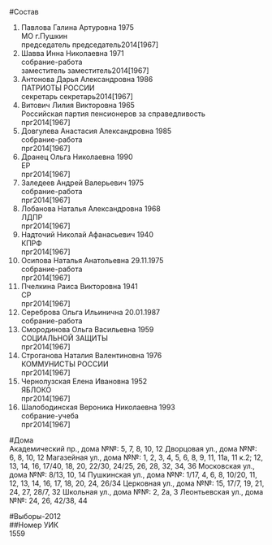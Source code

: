 #Состав  
1. Павлова Галина Артуровна 1975  
   МО г.Пушкин  
    председатель председатель2014[1967]  
2. Шавва Инна Николаевна 1971  
    собрание-работа  
    заместитель заместитель2014[1967]  
3. Антонова Дарья Александровна 1986  
    ПАТРИОТЫ РОССИИ  
    секретарь секретарь2014[1967]  
4. Витович Лилия Викторовна 1965  
    Российская партия пенсионеров за справедливость  
    прг2014[1967]  
5. Довгулева Анастасия Александровна 1985  
    собрание-работа  
    прг2014[1967]  
6. Дранец Ольга Николаевна 1990  
    ЕР  
    прг2014[1967]  
7. Заледеев Андрей Валерьевич 1975  
    собрание-работа  
    прг2014[1967]  
8. Лобанова Наталья Александровна 1968  
    ЛДПР  
    прг2014[1967]  
9. Надточий Николай Афанасьевич 1940  
    КПРФ  
    прг2014[1967]  
10. Осипова Наталья Анатольевна 29.11.1975  
    собрание-работа  
    прг2014[1967]  
11. Пчелкина Раиса Викторовна 1941  
    СР  
    прг2014[1967]  
12. Сереброва Ольга Ильинична 20.01.1987  
    собрание-работа  
13. Смородинова Ольга Васильевна 1959  
    СОЦИАЛЬНОЙ ЗАЩИТЫ  
    прг2014[1967]  
14. Строганова Наталия Валентиновна 1976  
    КОММУНИСТЫ РОССИИ  
    прг2014[1967]  
15. Чернолузская Елена Ивановна 1952  
    ЯБЛОКО  
    прг2014[1967]  
16. Шалободинская Вероника Николаевна 1993  
    собрание-учеба  
    прг2014[1967]  
  
#Дома  
Академический пр., дома №№: 5, 7, 8, 10, 12 Дворцовая ул., дома №№: 6, 8, 10, 12 Магазейная ул., дома №№: 1, 2, 3, 4, 5, 6, 8, 9, 11, 11а, 11 к.2; 12, 13, 14, 16, 17/40, 18, 20, 22/30, 24/25, 26, 28, 32, 34, 36  Московская ул., дома №№: 8/13, 10, 14 Пушкинская ул., дома №№: 1/17, 4, 6, 8, 10/20, 11, 12, 13, 14, 16, 17, 18, 20, 24, 26/34 Церковная ул., дома №№: 15, 17/7, 19, 21, 24, 27, 28/7, 32 Школьная ул., дома №№: 2, 2а, 3 Леонтьевская ул., дома №№: 24, 26, 42/38, 44  
  
#Выборы-2012  
##Номер УИК  
1559  

